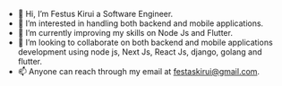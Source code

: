 - 👋 Hi, I’m Festus Kirui a Software Engineer.
- 👀 I’m interested in handling both backend and mobile applications.
- 🌱 I’m currently improving my skills on Node Js and Flutter.
- 💞️ I’m looking to collaborate on both backend and mobile applications development using node js, Next Js, React Js, django, golang and flutter.
- 📫 Anyone can reach through my email at festaskirui@gmail.com.

<!---
Festorz/Festorz is a ✨ special ✨ repository because its `README.md` (this file) appears on your GitHub profile.
You can click the Preview link to take a look at your changes.
--->
